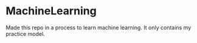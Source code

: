 # MachineLearning

Made this repo in a process to learn machine learning. It only contains my practice model.
